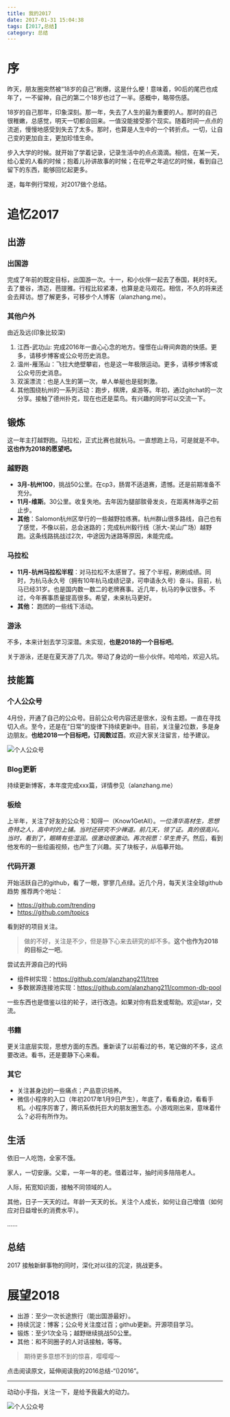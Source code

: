 ```yaml
---
title: 我的2017
date: 2017-01-31 15:04:38
tags: [2017,总结]
category: 总结
---
```

# 序
昨天，朋友圈突然被“18岁的自己”刷爆，这是什么梗！意味着，90后的尾巴也成年了，一不留神，自己的第二个18岁也过了一半。感概中，略带伤感。

18岁的自己那年，印象深刻。那一年，失去了人生的最为重要的人。那时的自己很稚嫩，总感觉，明天一切都会回来。一值没能接受那个现实。随着时间一点点的流逝，慢慢地感受到失去了太多。那时，也算是人生中的一个转折点。一切，让自己变的更加自主，更加珍惜生命。

步入大学的时候。就开始了学着记录，记录生活中的点点滴滴。相信，在某一天，给心爱的人看的时候；抱着儿孙讲故事的时候；在花甲之年追忆的时候，看到自己留下的东西，能够回忆起更多。

遂，每年例行常规，对2017做个总结。

<!--more-->

# 追忆2017

## 出游
### 出国游

完成了年前的既定目标，出国游一次。十一，和小伙伴一起去了泰国，耗时8天。去了曼谷，清迈，芭提雅。行程比较紧凑，也算是走马观花。相信，不久的将来还会去拜访。想了解更多，可移步个人博客（alanzhang.me）。

### 其他户外
由近及远(印象比较深)

1. 江西-武功山: 完成2016年一直心心念的地方。憧憬在山脊间奔跑的快感。更多，请移步博客或公众号历史消息。
2. 温州-雁荡山：飞拉大绝壁攀岩，也是这一年极限运动。更多，请移步博客或公众号历史消息。
3. 双溪漂流：也是人生的第一次，单人单艇也是挺刺激。
4. 其他围绕杭州的一系列活动：跑步，棋牌，桌游等。年初，通过gitchat的一次分享。接触了德州扑克，现在也还是菜鸟。有兴趣的同学可以交流一下。


## 锻炼
这一年主打越野跑。马拉松，正式比赛也就杭马。一直想跑上马，可是就是不中。**这也作为2018的愿望吧。**

### 越野跑
+ **3月-杭州100**，挑战50公里。在cp3，肠胃不适退赛，遗憾。还是前期准备不充分。
+ **11月-维斯**。30公里。收复失地。去年因为腿部髌骨发炎，在距离林海亭之前止步。
+ **其他**：Salomon杭州区举行的一些越野拉练赛。杭州群山很多路线，自己也有了感觉，不像以前，总会迷路的；完成杭州毅行线（浙大-吴山广场）越野跑。这条线路挑战过2次，中途因为迷路等原因，未能完成。

### 马拉松
+ **11月-杭州马拉松半程**：对马拉松不太感冒了。报了个半程，刷刷成绩。同时，为杭马永久号（拥有10年杭马成绩记录，可申请永久号）奋斗。目前，杭马已经31岁。也是国内数一数二的老牌赛事。近几年，杭马的争议很多。不过，今年赛事质量提高很多。希望，未来杭马更好。
+ **其他：** 跑团的一些线下活动。

### 游泳
 不多，本来计划去学习深潜。未实现，**也是2018的一个目标吧**。

 关于游泳，还是在夏天游了几次。带动了身边的一些小伙伴。哈哈哈，欢迎入坑。

 ## 技能篇
 ### 个人公众号
 4月份，开通了自己的公众号。目前公众号内容还是很水，没有主题。一直在寻找切入点。至今，还是在“日常”的旋律下持续更新中。目前，关注量2位数，多是身边朋友。**也给2018一个目标吧，订阅数过百**。欢迎大家关注留言，给予建议。

 ![个人公众号](http://of7369y0i.bkt.clouddn.com/qrcode_for_gh_381787324660_430.jpg)


### Blog更新
持续更新博客，本年度完成xxx篇，详情参见（alanzhang.me）

### 板绘
上半年，关注了好友的公众号：知得一（Know1GetAll）。*一位清华高材生，思想奇特之人，高中时的上铺。当时还研究不少禅道。前几天，领了证。真的很高兴。当时，看到了，眼睛有些湿润。很激动很激动。再次祝愿：早生贵子*。然后，看到他发布的一些绘画视频，也产生了兴趣。买了块板子，从临摹开始。

### 代码开源
开始活跃自己的github，看了一眼，寥寥几点绿。近几个月，每天关注全球github趋势
推荐两个地址：
+ https://github.com/trending
+ https://github.com/topics

看到好的项目关注。

> 做的不好，关注是不少，但是静下心来去研究的却不多。**这个也作为2018的目标之一吧**。

尝试去开源自己的代码
+ 组件树实现：https://github.com/alanzhang211/tree
+ 多数据源连接池实现：https://github.com/alanzhang211/common-db-pool

一些东西也是借鉴以往的轮子，进行改造。如果对你有启发或帮助。欢迎star，交流。

### 书籍
更关注底层实现，思想方面的东西。重新读了以前看过的书，笔记做的不多，这点要改进。看书，还是要静下心来看。

### 其它
+ 关注甚身边的一些痛点；产品意识培养。
+ 微信小程序的入口（年初2017年1月9日产生），年底了，看看身边，看看手机。小程序厉害了，腾讯系依托巨大的朋友圈生态。小游戏刚出来，意味着什么？必将有所作为。

## 生活

依旧一人吃饱，全家不饿。

家人，一切安康。父辈，一年一年的老。借着过年，抽时间多陪陪老人。

人际，拓宽知识面，接触不同领域的人。

其他，日子一天天的过。年龄一天天的长。关注个人成长，如何让自己增值（如何应对日益增长的消费水平）。


......

## 总结
2017 接触新鲜事物的同时，深化对以往的沉淀，挑战更多。

# 展望2018
+ 出游：至少一次长途旅行（能出国游最好）。
+ 持续沉淀：博客；公众号关注度过百；github更新。开源项目学习。
+ 锻炼：至少1次全马；越野继续挑战50公里。
+ 其他：和不同圈子的人对话接触，等等。

> 期待更多意想不到的惊喜，嘤嘤嘤～

点击阅读原文，延伸阅读我的2016总结-“()2016”。

---
动动小手指，关注一下，是给予我最大的动力。

![个人公众号](http://of7369y0i.bkt.clouddn.com/qrcode_for_gh_381787324660_430.jpg)
